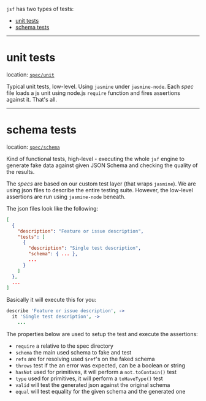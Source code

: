 `jsf` has two types of tests:

* [unit tests](#unit-tests)
* [schema tests](#schema-tests)

----

# unit tests

location: [`spec/unit`](unit)

Typical unit tests, low-level. Using `jasmine` under `jasmine-node`. Each *spec* file loads a js unit using node.js `require` function and fires assertions against it. That's all.

----

# schema tests

location: [`spec/schema`](schema)

Kind of functional tests, high-level - executing the whole `jsf` engine to generate fake data against given JSON Schema and checking the quality of the results.

The *specs* are based on our custom test layer (that wraps `jasmine`). We are using json files to describe the entire testing suite. However, the low-level assertions are run using `jasmine-node` beneath.

The json files look like the following:

```json
[
  {
    "description": "Feature or issue description",
    "tests": [
      {
        "description": "Single test description",
        "schema": { ... },
        ...
      }
    ]
  },
  ...
]
```

Basically it will execute this for you:

```coffeescript
describe 'Feature or issue description', ->
  it 'Single test description', ->
    ...
```

The properties below are used to setup the test and execute the assertions:

- `require` a relative to the spec directory
- `schema` the main used schema to fake and test
- `refs` are for resolving used `$ref`'s on the faked schema
- `throws` test if the an error was expected, can be a boolean or string
- `hasNot` used for primitives, it will perform a `not.toContain()` test
- `type` used for primitives, it will perform a `toHaveType()` test
- `valid` will test the generated json against the original schema
- `equal` will test equality for the given schema and the generated one
